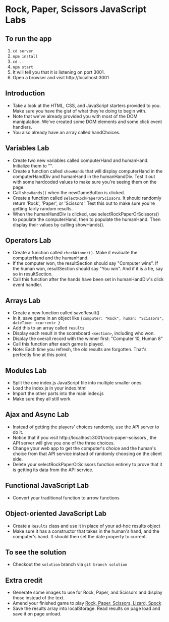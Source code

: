 # Rock, Paper, Scissors JavaScript Labs

## To run the app
1. `cd server`
2. `npm install`
3. `cd ..`
4. `npm start`
5. It will tell you that it is listening on port 3001.
6. Open a browser and visit http://localhost:3001

## Introduction
- Take a look at the HTML, CSS, and JavaScript starters provided to you. Make sure you have the gist of what they're doing to begin with.
- Note that we've already provided you with most of the DOM manipulation. We've created some DOM elements and some click event handlers.
- You also already have an array called handChoices.

## Variables Lab
- Create two new variables called computerHand and humanHand. Initialize them to "".
- Create a function called `showHands` that will display computerHand in the computerHandDiv and humanHand in the humanHandDiv. Test it out with some hardcoded values to make sure you're seeing them on the page.
- Call `showHands()` when the newGameButton is clicked.
- Create a function called `selectRockPaperOrScissors`. It should randomly return 'Rock', 'Paper', or 'Scissors'. Test this out to make sure you're getting fairly random results.
- When the humanHandDiv is clicked, use selectRockPaperOrScissors() to populate the computerHand, then to populate the humanHand. Then display their values by calling showHands().

## Operators Lab
- Create a function called `checkWinner()`. Make it evaluate the computerHand and the humanHand.
- If the computer won, the resultSection should say "Computer wins". If the human won, resultSection should say "You win". And if it is a tie, say so in resultSection.
- Call this function after the hands have been set in humanHandDiv's click event handler.

## Arrays Lab
- Create a new function called saveResult()
- In it, save game in an object like `{computer: "Rock", human: "Scissors", dateTime: <current> }`
- Add this to an array called `results`
- Display each result in the scoreboard `<section>`, including who won.
- Display the overall record with the winner first: "Computer 10, Human 8"
- Call this function after each game is played.
- Note: Each time you refresh, the old results are forgotten. That's perfectly fine at this point.

## Modules Lab
- Split the one index.js JavaScript file into multiple smaller ones.
- Load the index.js in your index.html
- Import the other parts into the main index.js
- Make sure they all still work

## Ajax and Async Lab
- Instead of getting the players' choices randomly, use the API server to do it.
- Notice that if you visit http://localhost:3001/rock-paper-scissors , the API server will give you one of the three choices.
- Change your web app to get the computer's choice and the human's choice from that API service instead of randomly choosing on the client side.
- Delete your selectRockPaperOrScissors function entirely to prove that it is getting its data from the API service.

## Functional JavaScript Lab
- Convert your traditional function to arrow functions

## Object-oriented JavaScript Lab
- Create a `Results` class and use it in place of your ad-hoc results object
- Make sure it has a constructor that takes in the human's hand, and the computer's hand. It should then set the date property to current.

## To see the solution
- Checkout the `solution` branch via `git branch solution`

## Extra credit
- Generate some images to use for Rock, Paper, and Scissors and display those instead of the text.
- Amend your finished game to play [Rock, Paper, Scissors, Lizard, Spock](https://bigbangtheory.fandom.com/wiki/Rock,_Paper,_Scissors,_Lizard,_Spock)
- Save the results array into localStorage. Read results on page load and save it on page unload.

